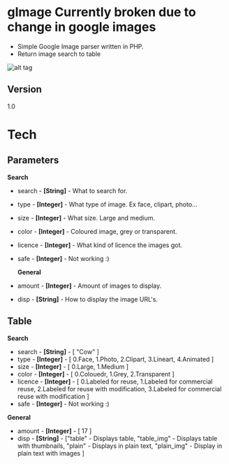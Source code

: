 gImage **Currently broken due to change in google images**
======

- Simple Google Image parser written in PHP. 
- Return image search to table

![alt tag](http://s28.postimg.org/cqs7nvlql/whatssearchapp_lol.png)

Version
----

1.0

Tech
======

Parameters
------

  **Search**
* search - **[String]** - What to search for. 
* type - **[Integer]** - What type of image. Ex face, clipart, photo... 
* size - **[Integer]** - What size. Large and medium. 
* color - **[Integer]** - Coloured image, grey or transparent. 
* licence - **[Integer]** - What kind of licence the images got. 
* safe - **[Integer]** - Not working :) 

  **General**
* amount - **[Integer]** - Amount of images to display.
* disp - **[String]** - How to display the image URL's. 


Table
-----

  **Search**
* search - **[String]** - [ "Cow" ]
* type - **[Integer]** - [ 0.Face, 1.Photo, 2.Clipart, 3.Lineart, 4.Animated ]
* size - **[Integer]** - [ 0.Large, 1.Medium ]
* color - **[Integer]** - [ 0.Colouedr, 1.Grey, 2.Transparent ]
* licence - **[Integer]** - [ 0.Labeled for reuse, 1.Labeled for commercial reuse, 2.Labeled for reuse with modification, 3.Labeled for commercial reuse with modification ]
* safe - **[Integer]** - Not working :) 

 **General**
* amount - **[Integer]** - [ 17 ]
* disp - **[String]** - ["table" - Displays table, "table_img" - Displays table with thumbnails, "plain" - Displays in plain text, "plain_img" - Display in plain text with images ]



